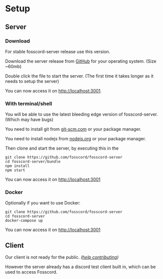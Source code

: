 # Setup

## Server

### Download

For stable fosscord-server release use this version.

Download the server release from [GitHub](https://github.com/fosscord/fosscord-server/releases) for your operating system. (Size ~60mb)

Double click the file to start the server. (The first time it takes longer as it needs to setup the server)

You can now access it on [http://localhost:3001](http://localhost:3001).

### With terminal/shell

You will be able to use the latest bleeding edge version of fosscord-server. (Which may have bugs)

You need to install git from [git-scm.com](https://git-scm.com/downloads) or your package manager.

You need to install nodejs from [nodejs.org](https://nodejs.org/) or your package manager.

Then clone and start the server, by executing this in the

```
git clone https://github.com/fosscord/fosscord-server
cd fosscord-server/bundle
npm install
npm start
```

You can now access it on [http://localhost:3001](http://localhost:3001)

### Docker

Optionally if you want to use Docker:

```
git clone https://github.com/fosscord/fosscord-server
cd fosscord-server
docker-compose up
```

You can now access it on [http://localhost:3001](http://localhost:3001)

## Client

Our client is not ready for the public. _([help contributing](https://github.com/fosscord/fosscord-client))_

However the server already has a discord test client built in, which can be used to access Fosscord.

